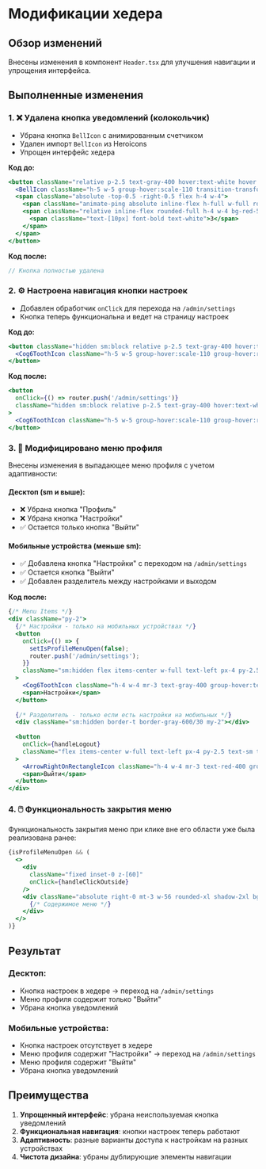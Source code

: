 # Модификации хедера

## Обзор изменений
Внесены изменения в компонент `Header.tsx` для улучшения навигации и упрощения интерфейса.

## Выполненные изменения

### 1. ❌ Удалена кнопка уведомлений (колокольчик)
- Убрана кнопка `BellIcon` с анимированным счетчиком
- Удален импорт `BellIcon` из Heroicons
- Упрощен интерфейс хедера

**Код до:**
```jsx
<button className="relative p-2.5 text-gray-400 hover:text-white hover:bg-gray-700/70 rounded-xl transition-all duration-200 group">
  <BellIcon className="h-5 w-5 group-hover:scale-110 transition-transform duration-200" />
  <span className="absolute -top-0.5 -right-0.5 flex h-4 w-4">
    <span className="animate-ping absolute inline-flex h-full w-full rounded-full bg-red-400 opacity-75"></span>
    <span className="relative inline-flex rounded-full h-4 w-4 bg-red-500 items-center justify-center">
      <span className="text-[10px] font-bold text-white">3</span>
    </span>
  </span>
</button>
```

**Код после:**
```jsx
// Кнопка полностью удалена
```

### 2. ⚙️ Настроена навигация кнопки настроек
- Добавлен обработчик `onClick` для перехода на `/admin/settings`
- Кнопка теперь функциональна и ведет на страницу настроек

**Код до:**
```jsx
<button className="hidden sm:block relative p-2.5 text-gray-400 hover:text-white hover:bg-gray-700/70 rounded-xl transition-all duration-200 group">
  <Cog6ToothIcon className="h-5 w-5 group-hover:scale-110 group-hover:rotate-45 transition-all duration-200" />
</button>
```

**Код после:**
```jsx
<button 
  onClick={() => router.push('/admin/settings')}
  className="hidden sm:block relative p-2.5 text-gray-400 hover:text-white hover:bg-gray-700/70 rounded-xl transition-all duration-200 group"
>
  <Cog6ToothIcon className="h-5 w-5 group-hover:scale-110 group-hover:rotate-45 transition-all duration-200" />
</button>
```

### 3. 📱 Модифицировано меню профиля
Внесены изменения в выпадающее меню профиля с учетом адаптивности:

#### Десктоп (sm и выше):
- ❌ Убрана кнопка "Профиль"
- ❌ Убрана кнопка "Настройки" 
- ✅ Остается только кнопка "Выйти"

#### Мобильные устройства (меньше sm):
- ✅ Добавлена кнопка "Настройки" с переходом на `/admin/settings`
- ✅ Остается кнопка "Выйти"
- ✅ Добавлен разделитель между настройками и выходом

**Код после:**
```jsx
{/* Menu Items */}
<div className="py-2">
  {/* Настройки - только на мобильных устройствах */}
  <button
    onClick={() => {
      setIsProfileMenuOpen(false);
      router.push('/admin/settings');
    }}
    className="sm:hidden flex items-center w-full text-left px-4 py-2.5 text-sm text-gray-300 hover:bg-gray-700/60 hover:text-white transition-all duration-200 group"
  >
    <Cog6ToothIcon className="h-4 w-4 mr-3 text-gray-400 group-hover:text-indigo-400 transition-colors duration-200" />
    <span>Настройки</span>
  </button>
  
  {/* Разделитель - только если есть настройки на мобильных */}
  <div className="sm:hidden border-t border-gray-600/30 my-2"></div>
  
  <button
    onClick={handleLogout}
    className="flex items-center w-full text-left px-4 py-2.5 text-sm text-red-300 hover:bg-red-500/10 hover:text-red-200 transition-all duration-200 group"
  >
    <ArrowRightOnRectangleIcon className="h-4 w-4 mr-3 text-red-400 group-hover:text-red-300 transition-colors duration-200" />
    <span>Выйти</span>
  </button>
</div>
```

### 4. 🖱️ Функциональность закрытия меню
Функциональность закрытия меню при клике вне его области уже была реализована ранее:

```jsx
{isProfileMenuOpen && (
  <>
    <div
      className="fixed inset-0 z-[60]"
      onClick={handleClickOutside}
    />
    <div className="absolute right-0 mt-3 w-56 rounded-xl shadow-2xl bg-gray-800/95 backdrop-blur-sm border border-gray-600/50 z-[70] overflow-hidden">
      {/* Содержимое меню */}
    </div>
  </>
)}
```

## Результат

### Десктоп:
- Кнопка настроек в хедере → переход на `/admin/settings`
- Меню профиля содержит только "Выйти"
- Убрана кнопка уведомлений

### Мобильные устройства:
- Кнопка настроек отсутствует в хедере
- Меню профиля содержит "Настройки" → переход на `/admin/settings`
- Меню профиля содержит "Выйти"
- Убрана кнопка уведомлений

## Преимущества
1. **Упрощенный интерфейс**: убрана неиспользуемая кнопка уведомлений
2. **Функциональная навигация**: кнопки настроек теперь работают
3. **Адаптивность**: разные варианты доступа к настройкам на разных устройствах
4. **Чистота дизайна**: убраны дублирующие элементы навигации
